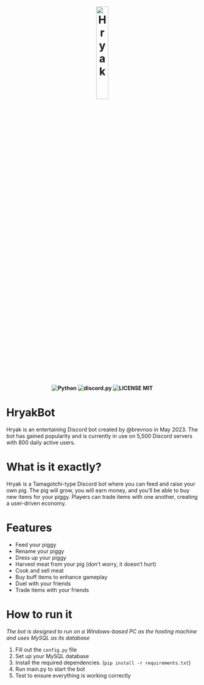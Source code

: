 <p align="light">
<h1 align="center">
 <a><img src="https://i.ibb.co/M1vf2Sf/image.png" style="width: 25%;" alt="Hryak"></a>
 <h4 align="center">
 
  ![Python](https://img.shields.io/badge/Python-3.11%20%E2%80%94%203.12-blue)
  ![discord.py](https://img.shields.io/badge/discord.py-blue)
  ![LICENSE MIT](https://img.shields.io/badge/license-CC_BY_NC_ND_4.0-green)
</h4>
</h1>


# HryakBot

Hryak is an entertaining Discord bot created by @brevnoo in May 2023. The bot has gained popularity and is currently in use on 5,500 Discord servers with 800 daily active users.

# What is it exactly?

Hryak is a Tamagotchi-type Discord bot where you can feed and raise your own pig. The pig will grow, you will earn money, and you’ll be able to buy new items for your piggy. Players can trade items with one another, creating a user-driven economy.


# Features

- Feed your piggy
- Rename your piggy
- Dress up your piggy
- Harvest meat from your pig (don’t worry, it doesn’t hurt)
- Cook and sell meat
- Buy buff items to enhance gameplay
- Duel with your friends
- Trade items with your friends

# How to run it

*The bot is designed to run on a Windows-based PC as the hosting machine and uses MySQL as its database*

1. Fill out the `config.py` file
2. Set up your MySQL database
3. Install the required dependencies. (```pip install -r requirements.txt```)
4. Run main.py to start the bot
5. Test to ensure everything is working correctly
